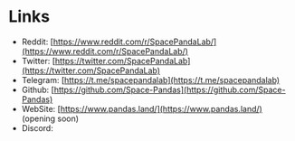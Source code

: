 # Links

* Reddit: [https://www.reddit.com/r/SpacePandaLab/](https://www.reddit.com/r/SpacePandaLab/)
* Twitter: [https://twitter.com/SpacePandaLab](https://twitter.com/SpacePandaLab)
* Telegram: [https://t.me/spacepandalab](https://t.me/spacepandalab)
* Github: [https://github.com/Space-Pandas](https://github.com/Space-Pandas)
* WebSite: [https://www.pandas.land/](https://www.pandas.land/) \(opening soon\)
* Discord:


